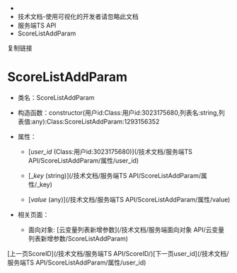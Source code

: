   * [](/)
  * 技术文档-使用可视化的开发者请忽略此文档
  * 服务端TS API
  * ScoreListAddParam

复制链接

# ScoreListAddParam

  * 类名：ScoreListAddParam

  * 构造函数：constructor(用户id:Class:用户id:3023175680,列表名:string,列表值:any):Class:ScoreListAddParam:1293156352

  * 属性：

    * [_user_id_ (Class:用户id:3023175680)](/技术文档/服务端TS API/ScoreListAddParam/属性/user_id)

    * [__key_ (string)](/技术文档/服务端TS API/ScoreListAddParam/属性/_key)

    * [_value_ (any)](/技术文档/服务端TS API/ScoreListAddParam/属性/value)

  * 相关页面：

    * 面向对象: [云变量列表新增参数](/技术文档/服务端面向对象 API/云变量列表新增参数/ScoreListAddParam)

[上一页ScoreID](/技术文档/服务端TS API/ScoreID/)[下一页user_id](/技术文档/服务端TS
API/ScoreListAddParam/属性/user_id)


